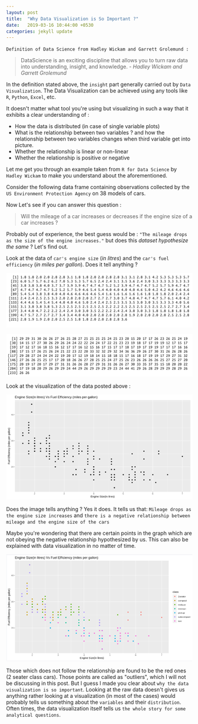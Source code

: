 ```yaml
---
layout: post
title:  "Why Data Visualization is So Important ?"
date:   2019-03-16 10:44:00 +0530
categories: jekyll update
---
```


`Definition of Data Science from Hadley Wickam and Garrett Grolemund :`

> DataScience is an exciting discipline that allows you to turn raw data into understanding,
> insight, and knowledge. - *Hadley Wickam and Garrett Grolemund*

In the definition stated above, the `insight` part generally carried out by `Data Visualization`. The Data Visualization can be achieved using any tools like `R`, `Python`, `Excel`, etc.

It doesn't matter what tool you're using but visualizing in such a way that it exhibits a clear understanding of :
- How the data is distributed (in case of single variable plots)
- What is the relationship between two variables ? and how the relationship between two variables changes when third variable get into picture.
- Whether the relationship is linear or non-linear
- Whether the relationship is positive or negative

Let me get you through an example taken from `R for Data Science` by `Hadley Wickam` to make you understand about the aforementioned.

Consider the following data frame containing observations collected by the `US Environment Protection Agency` on 38 models of cars.

Now Let's see if you can answer this question :
>Will the mileage of a car increases or decreases if the engine size of a car increases ?

Probably out of experience, the best guess would be : `"The mileage drops as the size of the engine increases."` but does this *dataset hypothesize the same* ? Let's find out.

Look at the data of `car's engine size` (*in litres*) and the `car's fuel efficiency` (*in miles per gallon*). Does it tell anything ?

![alt text](https://github.com/sathishnotes/sathishnotes.github.io/raw/master/assets/displ.png "Engine Size")

![alt text](https://github.com/sathishnotes/sathishnotes.github.io/raw/master/assets/hwy.png "Fuel Efficiency")

Look at the visualization of the data posted above :

![alt text](https://github.com/sathishnotes/sathishnotes.github.io/raw/master/assets/plot.png "Plot Engine Size Vs Fuel Efficiency")

Does the image tells anything ? Yes it does. It tells us that: `Mileage drops as the engine size increases` and `there is a negative relationship between mileage and the engine size of the cars`

Maybe you're wondering that there are certain points in the graph which are not obeying the negative relationship hypothesized by us. This can also be explained with data visualization in no matter of time.

![alt text](https://github.com/sathishnotes/sathishnotes.github.io/raw/master/assets/class.png "Plot Engine Size Vs Fuel Efficiency with reference to Class")

Those which does not follow the relationship are found to be the red ones (2 seater class cars). Those points are called as "outliers", which I will not be discussing in this post. But I guess I made you clear about `why the data visualization is so important`. Looking at the raw data doesn't gives us anything rather looking at a visualization (in most of the cases) would probably tells us something about the `variables` and their `distribution`. Often times, the data visualization itself tells us `the whole story for some analytical questions`.
